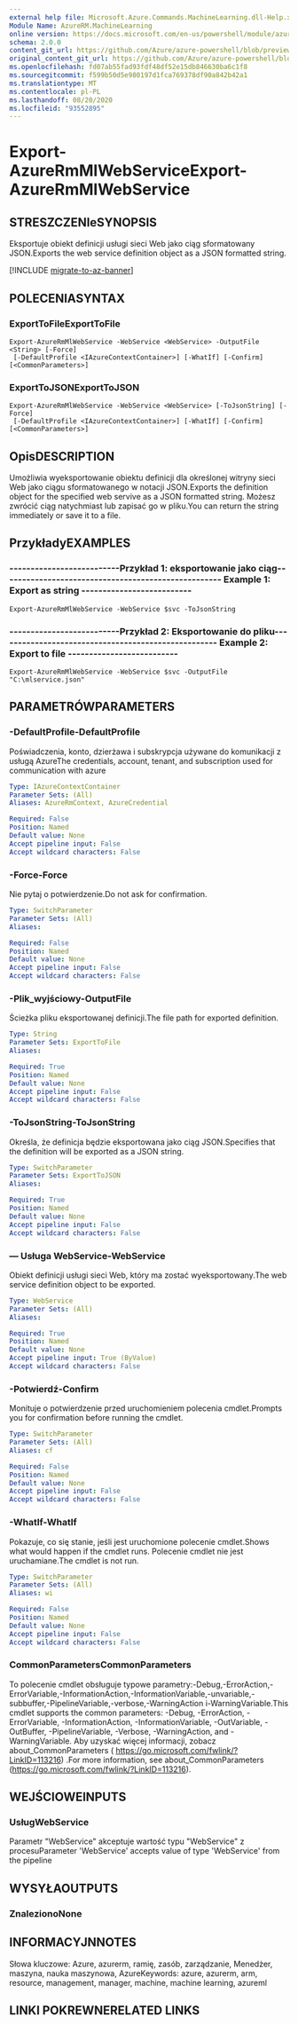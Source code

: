 ```yaml
---
external help file: Microsoft.Azure.Commands.MachineLearning.dll-Help.xml
Module Name: AzureRM.MachineLearning
online version: https://docs.microsoft.com/en-us/powershell/module/azurerm.machinelearning/export-azurermmlwebservice
schema: 2.0.0
content_git_url: https://github.com/Azure/azure-powershell/blob/preview/src/ResourceManager/MachineLearning/Commands.MachineLearning/help/Export-AzureRmMlWebService.md
original_content_git_url: https://github.com/Azure/azure-powershell/blob/preview/src/ResourceManager/MachineLearning/Commands.MachineLearning/help/Export-AzureRmMlWebService.md
ms.openlocfilehash: fd07ab55fad93fdf48df52e15db846630ba6c1f8
ms.sourcegitcommit: f599b50d5e980197d1fca769378df90a842b42a1
ms.translationtype: MT
ms.contentlocale: pl-PL
ms.lasthandoff: 08/20/2020
ms.locfileid: "93552895"
---
```

# <span data-ttu-id="11fda-101">Export-AzureRmMlWebService</span><span class="sxs-lookup"><span data-stu-id="11fda-101">Export-AzureRmMlWebService</span></span>

## <span data-ttu-id="11fda-102">STRESZCZENIe</span><span class="sxs-lookup"><span data-stu-id="11fda-102">SYNOPSIS</span></span>
<span data-ttu-id="11fda-103">Eksportuje obiekt definicji usługi sieci Web jako ciąg sformatowany JSON.</span><span class="sxs-lookup"><span data-stu-id="11fda-103">Exports the web service definition object as a JSON formatted string.</span></span>

[!INCLUDE [migrate-to-az-banner](../../includes/migrate-to-az-banner.md)]

## <span data-ttu-id="11fda-104">POLECENIA</span><span class="sxs-lookup"><span data-stu-id="11fda-104">SYNTAX</span></span>

### <span data-ttu-id="11fda-105">ExportToFile</span><span class="sxs-lookup"><span data-stu-id="11fda-105">ExportToFile</span></span>
```
Export-AzureRmMlWebService -WebService <WebService> -OutputFile <String> [-Force]
 [-DefaultProfile <IAzureContextContainer>] [-WhatIf] [-Confirm] [<CommonParameters>]
```

### <span data-ttu-id="11fda-106">ExportToJSON</span><span class="sxs-lookup"><span data-stu-id="11fda-106">ExportToJSON</span></span>
```
Export-AzureRmMlWebService -WebService <WebService> [-ToJsonString] [-Force]
 [-DefaultProfile <IAzureContextContainer>] [-WhatIf] [-Confirm] [<CommonParameters>]
```

## <span data-ttu-id="11fda-107">Opis</span><span class="sxs-lookup"><span data-stu-id="11fda-107">DESCRIPTION</span></span>
<span data-ttu-id="11fda-108">Umożliwia wyeksportowanie obiektu definicji dla określonej witryny sieci Web jako ciągu sformatowanego w notacji JSON.</span><span class="sxs-lookup"><span data-stu-id="11fda-108">Exports the definition object for the specified web servive as a JSON formatted string.</span></span>
<span data-ttu-id="11fda-109">Możesz zwrócić ciąg natychmiast lub zapisać go w pliku.</span><span class="sxs-lookup"><span data-stu-id="11fda-109">You can return the string immediately or save it to a file.</span></span>

## <span data-ttu-id="11fda-110">Przykłady</span><span class="sxs-lookup"><span data-stu-id="11fda-110">EXAMPLES</span></span>

### <span data-ttu-id="11fda-111">--------------------------Przykład 1: eksportowanie jako ciąg--------------------------</span><span class="sxs-lookup"><span data-stu-id="11fda-111">--------------------------  Example 1: Export as string  --------------------------</span></span>
```
Export-AzureRmMlWebService -WebService $svc -ToJsonString
```

### <span data-ttu-id="11fda-112">--------------------------Przykład 2: Eksportowanie do pliku--------------------------</span><span class="sxs-lookup"><span data-stu-id="11fda-112">--------------------------  Example 2: Export to file  --------------------------</span></span>
```
Export-AzureRmMlWebService -WebService $svc -OutputFile "C:\mlservice.json"
```

## <span data-ttu-id="11fda-113">PARAMETRÓW</span><span class="sxs-lookup"><span data-stu-id="11fda-113">PARAMETERS</span></span>

### <span data-ttu-id="11fda-114">-DefaultProfile</span><span class="sxs-lookup"><span data-stu-id="11fda-114">-DefaultProfile</span></span>
<span data-ttu-id="11fda-115">Poświadczenia, konto, dzierżawa i subskrypcja używane do komunikacji z usługą Azure</span><span class="sxs-lookup"><span data-stu-id="11fda-115">The credentials, account, tenant, and subscription used for communication with azure</span></span>

```yaml
Type: IAzureContextContainer
Parameter Sets: (All)
Aliases: AzureRmContext, AzureCredential

Required: False
Position: Named
Default value: None
Accept pipeline input: False
Accept wildcard characters: False
```

### <span data-ttu-id="11fda-116">-Force</span><span class="sxs-lookup"><span data-stu-id="11fda-116">-Force</span></span>
<span data-ttu-id="11fda-117">Nie pytaj o potwierdzenie.</span><span class="sxs-lookup"><span data-stu-id="11fda-117">Do not ask for confirmation.</span></span>

```yaml
Type: SwitchParameter
Parameter Sets: (All)
Aliases: 

Required: False
Position: Named
Default value: None
Accept pipeline input: False
Accept wildcard characters: False
```

### <span data-ttu-id="11fda-118">-Plik_wyjściowy</span><span class="sxs-lookup"><span data-stu-id="11fda-118">-OutputFile</span></span>
<span data-ttu-id="11fda-119">Ścieżka pliku eksportowanej definicji.</span><span class="sxs-lookup"><span data-stu-id="11fda-119">The file path for exported definition.</span></span>

```yaml
Type: String
Parameter Sets: ExportToFile
Aliases: 

Required: True
Position: Named
Default value: None
Accept pipeline input: False
Accept wildcard characters: False
```

### <span data-ttu-id="11fda-120">-ToJsonString</span><span class="sxs-lookup"><span data-stu-id="11fda-120">-ToJsonString</span></span>
<span data-ttu-id="11fda-121">Określa, że definicja będzie eksportowana jako ciąg JSON.</span><span class="sxs-lookup"><span data-stu-id="11fda-121">Specifies that the definition will be exported as a JSON string.</span></span>

```yaml
Type: SwitchParameter
Parameter Sets: ExportToJSON
Aliases: 

Required: True
Position: Named
Default value: None
Accept pipeline input: False
Accept wildcard characters: False
```

### <span data-ttu-id="11fda-122">— Usługa WebService</span><span class="sxs-lookup"><span data-stu-id="11fda-122">-WebService</span></span>
<span data-ttu-id="11fda-123">Obiekt definicji usługi sieci Web, który ma zostać wyeksportowany.</span><span class="sxs-lookup"><span data-stu-id="11fda-123">The web service definition object to be exported.</span></span>

```yaml
Type: WebService
Parameter Sets: (All)
Aliases: 

Required: True
Position: Named
Default value: None
Accept pipeline input: True (ByValue)
Accept wildcard characters: False
```

### <span data-ttu-id="11fda-124">-Potwierdź</span><span class="sxs-lookup"><span data-stu-id="11fda-124">-Confirm</span></span>
<span data-ttu-id="11fda-125">Monituje o potwierdzenie przed uruchomieniem polecenia cmdlet.</span><span class="sxs-lookup"><span data-stu-id="11fda-125">Prompts you for confirmation before running the cmdlet.</span></span>

```yaml
Type: SwitchParameter
Parameter Sets: (All)
Aliases: cf

Required: False
Position: Named
Default value: None
Accept pipeline input: False
Accept wildcard characters: False
```

### <span data-ttu-id="11fda-126">-WhatIf</span><span class="sxs-lookup"><span data-stu-id="11fda-126">-WhatIf</span></span>
<span data-ttu-id="11fda-127">Pokazuje, co się stanie, jeśli jest uruchomione polecenie cmdlet.</span><span class="sxs-lookup"><span data-stu-id="11fda-127">Shows what would happen if the cmdlet runs.</span></span>
<span data-ttu-id="11fda-128">Polecenie cmdlet nie jest uruchamiane.</span><span class="sxs-lookup"><span data-stu-id="11fda-128">The cmdlet is not run.</span></span>

```yaml
Type: SwitchParameter
Parameter Sets: (All)
Aliases: wi

Required: False
Position: Named
Default value: None
Accept pipeline input: False
Accept wildcard characters: False
```

### <span data-ttu-id="11fda-129">CommonParameters</span><span class="sxs-lookup"><span data-stu-id="11fda-129">CommonParameters</span></span>
<span data-ttu-id="11fda-130">To polecenie cmdlet obsługuje typowe parametry:-Debug,-ErrorAction,-ErrorVariable,-InformationAction,-InformationVariable,-unvariable,-subbuffer,-PipelineVariable,-verbose,-WarningAction i-WarningVariable.</span><span class="sxs-lookup"><span data-stu-id="11fda-130">This cmdlet supports the common parameters: -Debug, -ErrorAction, -ErrorVariable, -InformationAction, -InformationVariable, -OutVariable, -OutBuffer, -PipelineVariable, -Verbose, -WarningAction, and -WarningVariable.</span></span> <span data-ttu-id="11fda-131">Aby uzyskać więcej informacji, zobacz about_CommonParameters ( https://go.microsoft.com/fwlink/?LinkID=113216) .</span><span class="sxs-lookup"><span data-stu-id="11fda-131">For more information, see about_CommonParameters (https://go.microsoft.com/fwlink/?LinkID=113216).</span></span>

## <span data-ttu-id="11fda-132">WEJŚCIOWE</span><span class="sxs-lookup"><span data-stu-id="11fda-132">INPUTS</span></span>

### <span data-ttu-id="11fda-133">Usług</span><span class="sxs-lookup"><span data-stu-id="11fda-133">WebService</span></span>
<span data-ttu-id="11fda-134">Parametr "WebService" akceptuje wartość typu "WebService" z procesu</span><span class="sxs-lookup"><span data-stu-id="11fda-134">Parameter 'WebService' accepts value of type 'WebService' from the pipeline</span></span>

## <span data-ttu-id="11fda-135">WYSYŁA</span><span class="sxs-lookup"><span data-stu-id="11fda-135">OUTPUTS</span></span>

### <span data-ttu-id="11fda-136">Znaleziono</span><span class="sxs-lookup"><span data-stu-id="11fda-136">None</span></span>

## <span data-ttu-id="11fda-137">INFORMACYJN</span><span class="sxs-lookup"><span data-stu-id="11fda-137">NOTES</span></span>
<span data-ttu-id="11fda-138">Słowa kluczowe: Azure, azurerm, ramię, zasób, zarządzanie, Menedżer, maszyna, nauka maszynowa, Azure</span><span class="sxs-lookup"><span data-stu-id="11fda-138">Keywords: azure, azurerm, arm, resource, management, manager, machine, machine learning, azureml</span></span>

## <span data-ttu-id="11fda-139">LINKI POKREWNE</span><span class="sxs-lookup"><span data-stu-id="11fda-139">RELATED LINKS</span></span>

